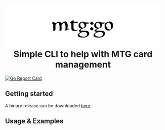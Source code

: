 
<h1 align="center">
  <img src="https://github.com/4thokage/mtggo/blob/main/.github/images/title.png" /><br/>
  Simple CLI to help with MTG card management
</h1>

[![Go Report Card](https://goreportcard.com/badge/github.com/4thokage/mtggo)](https://goreportcard.com/report/github.com/4thokage/mtggo)
## Getting started

A binary release can be downloaded [here](https://github.com/4thokage/mtggo/releases).

## Usage & Examples

